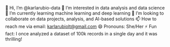 👋 Hi, I’m @karlarubio-data
👀 I’m interested in data analysis and data science
🌱 I’m currently learning machine learning and deep learning
💞️ I’m looking to collaborate on data projects, analysis, and AI-based solutions
📫 How to reach me via email: karlarubiolt@gmail.com
😄 Pronouns: She/Her
⚡ Fun fact: I once analyzed a dataset of 100k records in a single day and it was thrilling!

<!---
karlarubio-data/karlarubio-data is a ✨ special ✨ repository because its `README.md` (this file) appears on your GitHub profile.
You can click the Preview link to take a look at your changes.
--->
